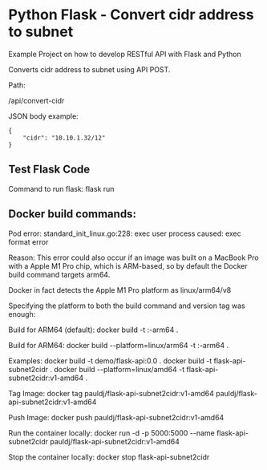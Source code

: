 # Python Flask - Convert cidr address to subnet
Example Project on how to develop RESTful API with Flask and Python

Converts cidr address to subnet using API POST. 

Path:

/api/convert-cidr

JSON body example: 

```
{
    "cidr": "10.10.1.32/12"
} 
```

## Test Flask Code 

Command to run flask: 
flask run 

## Docker build commands: 

Pod error: 
standard_init_linux.go:228: exec user process caused: exec format error

Reason: 
This error could also occur if an image was built on a MacBook Pro with a Apple M1 Pro chip, which is ARM-based, so by default the Docker build command targets arm64.

Docker in fact detects the Apple M1 Pro platform as linux/arm64/v8

Specifying the platform to both the build command and version tag was enough:

Build for ARM64 (default):
docker build -t <image-name>:<version>-arm64 .

Build for ARM64:
docker build --platform=linux/arm64 -t <image-name>:<version>-arm64 .

Examples: 
docker build -t demo/flask-api:0.0 .
docker build -t flask-api-subnet2cidr .
docker build --platform=linux/amd64 -t flask-api-subnet2cidr:v1-amd64 .

Tag Image: 
docker tag pauldj/flask-api-subnet2cidr:v1-amd64 pauldj/flask-api-subnet2cidr:v1-amd64

Push Image: 
docker push pauldj/flask-api-subnet2cidr:v1-amd64

Run the container locally: 
docker run -d -p 5000:5000 --name flask-api-subnet2cidr pauldj/flask-api-subnet2cidr:v1-amd64

Stop the container locally: 
docker stop flask-api-subnet2cidr